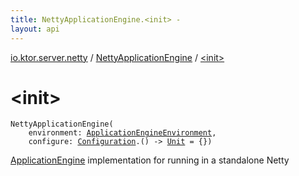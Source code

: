 ```yaml
---
title: NettyApplicationEngine.<init> - 
layout: api
---
```


<div class='api-docs-breadcrumbs'><a href="../index.html">io.ktor.server.netty</a> / <a href="index.html">NettyApplicationEngine</a> / <a href="./-init-.html">&lt;init&gt;</a></div>

# &lt;init&gt;

<div class="signature"><code><span class="identifier">NettyApplicationEngine</span><span class="symbol">(</span><br/>&nbsp;&nbsp;&nbsp;&nbsp;<span class="parameterName" id="io.ktor.server.netty.NettyApplicationEngine$<init>(io.ktor.server.engine.ApplicationEngineEnvironment, kotlin.Function1((io.ktor.server.netty.NettyApplicationEngine.Configuration, kotlin.Unit)))/environment">environment</span><span class="symbol">:</span>&nbsp;<a href="../../io.ktor.server.engine/-application-engine-environment/index.html"><span class="identifier">ApplicationEngineEnvironment</span></a><span class="symbol">, </span><br/>&nbsp;&nbsp;&nbsp;&nbsp;<span class="parameterName" id="io.ktor.server.netty.NettyApplicationEngine$<init>(io.ktor.server.engine.ApplicationEngineEnvironment, kotlin.Function1((io.ktor.server.netty.NettyApplicationEngine.Configuration, kotlin.Unit)))/configure">configure</span><span class="symbol">:</span>&nbsp;<a href="-configuration/index.html"><span class="identifier">Configuration</span></a><span class="symbol">.</span><span class="symbol">(</span><span class="symbol">)</span>&nbsp;<span class="symbol">-&gt;</span>&nbsp;<a href="https://kotlinlang.org/api/latest/jvm/stdlib/kotlin/-unit/index.html"><span class="identifier">Unit</span></a>&nbsp;<span class="symbol">=</span>&nbsp;{}<span class="symbol">)</span></code></div>

<a href="../../io.ktor.server.engine/-application-engine/index.html">ApplicationEngine</a> implementation for running in a standalone Netty

